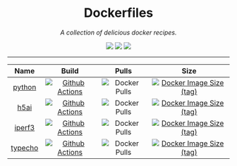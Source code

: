 <div align="center">

# Dockerfiles
*A collection of delicious docker recipes.*

[![](https://img.shields.io/github/license/lvillis/Dockerfiles?style=flat-square)](https://github.com/lvillis/Dockerfiles)
[![](https://img.shields.io/github/repo-size/lvillis/Dockerfiles?style=flat-square&color=328657)](https://github.com/lvillis/Dockerfiles)
[![](https://img.shields.io/github/last-commit/lvillis/Dockerfiles?style=flat-square&label=commits)](https://github.com/lvillis/Dockerfiles)

</div>

---


|                                 Name                                  |                                                                                   Build                                                                                   |                                            Pulls                                            |                                                                       Size                                                                        |
|:---------------------------------------------------------------------:|:-------------------------------------------------------------------------------------------------------------------------------------------------------------------------:|:-------------------------------------------------------------------------------------------:|:-------------------------------------------------------------------------------------------------------------------------------------------------:|
|  [python](https://github.com/lvillis/Dockerfiles/tree/master/python)  | [![Github Actions](https://img.shields.io/github/workflow/status/lvillis/Dockerfiles/python:3.11.0-alpine3.16?style=flat-square)](https://github.com/lvillis/Dockerfiles/actions)  |    ![Docker Pulls](https://img.shields.io/docker/pulls/lvillis/python?style=flat-square)    | [![Docker Image Size (tag)](https://img.shields.io/docker/image-size/lvillis/python/3.11.0-alpine3.16?style=flat-square)](https://hub.docker.com) |
|    [h5ai](https://github.com/lvillis/Dockerfiles/tree/master/h5ai)    |  [![Github Actions](https://img.shields.io/github/workflow/status/lvillis/Dockerfiles/Docker%20h5ai?style=flat-square)](https://github.com/lvillis/Dockerfiles/actions)   | ![Docker Pulls](https://img.shields.io/docker/pulls/lvillis/serverstatus?style=flat-square) |       [![Docker Image Size (tag)](https://img.shields.io/docker/image-size/lvillis/h5ai/latest?style=flat-square)](https://hub.docker.com)        |
|  [iperf3](https://github.com/lvillis/Dockerfiles/tree/master/iperf3)  | [![Github Actions](https://img.shields.io/github/workflow/status/lvillis/Dockerfiles/Docker%20iperf3?style=flat-square)](https://github.com/lvillis/Dockerfiles/actions)  |    ![Docker Pulls](https://img.shields.io/docker/pulls/lvillis/iperf3?style=flat-square)    |      [![Docker Image Size (tag)](https://img.shields.io/docker/image-size/lvillis/iperf3/latest?style=flat-square)](https://hub.docker.com)       |
| [typecho](https://github.com/lvillis/Dockerfiles/tree/master/typecho) | [![Github Actions](https://img.shields.io/github/workflow/status/lvillis/Dockerfiles/Docker%20typecho?style=flat-square)](https://github.com/lvillis/Dockerfiles/actions) |   ![Docker Pulls](https://img.shields.io/docker/pulls/lvillis/typecho?style=flat-square)    |      [![Docker Image Size (tag)](https://img.shields.io/docker/image-size/lvillis/typecho/latest?style=flat-square)](https://hub.docker.com)      |
